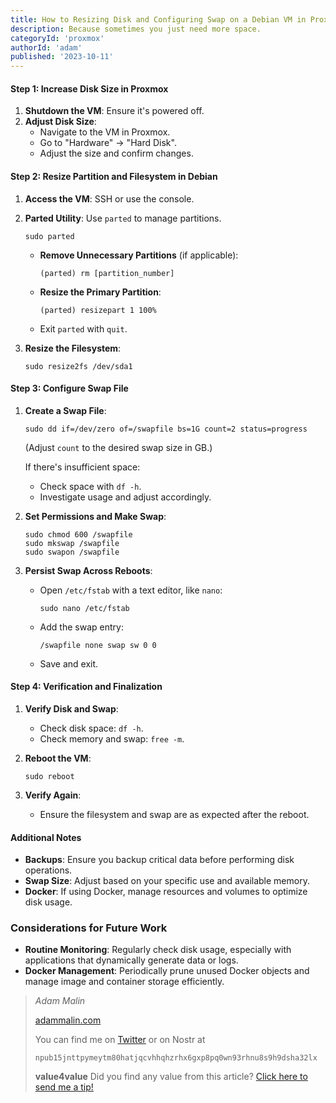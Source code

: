 ```yaml
---
title: How to Resizing Disk and Configuring Swap on a Debian VM in Proxmox
description: Because sometimes you just need more space.
categoryId: 'proxmox'
authorId: 'adam'
published: '2023-10-11'
---
```




#### **Step 1: Increase Disk Size in Proxmox**

1. **Shutdown the VM**: Ensure it's powered off.
2. **Adjust Disk Size**:
   - Navigate to the VM in Proxmox.
   - Go to "Hardware" -> "Hard Disk".
   - Adjust the size and confirm changes.

#### **Step 2: Resize Partition and Filesystem in Debian**

1. **Access the VM**: SSH or use the console.

2. **Parted Utility**: Use `parted` to manage partitions.
   
   ```
   sudo parted
   ```
   
   - **Remove Unnecessary Partitions** (if applicable):
     
     ```
     (parted) rm [partition_number]
     ```
   
   - **Resize the Primary Partition**:
     
     ```
     (parted) resizepart 1 100%
     ```
   
   - Exit `parted` with `quit`.

3. **Resize the Filesystem**:
   
   ```
   sudo resize2fs /dev/sda1
   ```

#### **Step 3: Configure Swap File**

1. **Create a Swap File**:
   
   ```
   sudo dd if=/dev/zero of=/swapfile bs=1G count=2 status=progress
   ```
   
   (Adjust `count` to the desired swap size in GB.)
   
   If there's insufficient space:
   
   - Check space with `df -h`.
   - Investigate usage and adjust accordingly.

2. **Set Permissions and Make Swap**:
   
   ```
   sudo chmod 600 /swapfile
   sudo mkswap /swapfile
   sudo swapon /swapfile
   ```

3. **Persist Swap Across Reboots**:
   
   - Open `/etc/fstab` with a text editor, like `nano`:
     
     ```
     sudo nano /etc/fstab
     ```
   
   - Add the swap entry:
     
     ```
     /swapfile none swap sw 0 0
     ```
   
   - Save and exit.

#### **Step 4: Verification and Finalization**

1. **Verify Disk and Swap**:
   
   - Check disk space: `df -h`.
   - Check memory and swap: `free -m`.

2. **Reboot the VM**:
   
   ```
   sudo reboot
   ```

3. **Verify Again**:
   
   - Ensure the filesystem and swap are as expected after the reboot.

#### **Additional Notes**

- **Backups**: Ensure you backup critical data before performing disk operations.
- **Swap Size**: Adjust based on your specific use and available memory.
- **Docker**: If using Docker, manage resources and volumes to optimize disk usage.

### **Considerations for Future Work**

- **Routine Monitoring**: Regularly check disk usage, especially with applications that dynamically generate data or logs.
- **Docker Management**: Periodically prune unused Docker objects and manage image and container storage efficiently.

> *Adam Malin*
> 
> [adammalin.com](https://adammalin.com)
> 
> You can find me on [Twitter](https://twitter.com/thePR0M3TH3AN) or on Nostr at
> 
> `npub15jnttpymeytm80hatjqcvhhqhzrhx6gxp8pq0wn93rhnu8s9h9dsha32lx`
> 
> **value4value**
> Did you find any value from this article? [Click here to send me a tip!](https://adammalin.com/tip)
